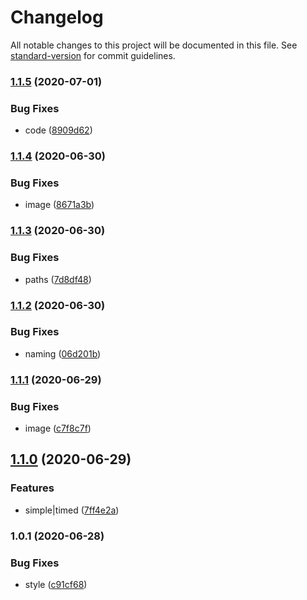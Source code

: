 # Changelog

All notable changes to this project will be documented in this file. See [standard-version](https://github.com/conventional-changelog/standard-version) for commit guidelines.

### [1.1.5](https://github.com/freedomsex/captcha-image/compare/v1.1.4...v1.1.5) (2020-07-01)


### Bug Fixes

* code ([8909d62](https://github.com/freedomsex/captcha-image/commit/8909d62c50e7d13e7d1cef5af0f2a5abd3a10ab6))

### [1.1.4](https://github.com/freedomsex/captcha-image/compare/v1.1.3...v1.1.4) (2020-06-30)


### Bug Fixes

* image ([8671a3b](https://github.com/freedomsex/captcha-image/commit/8671a3b742e9a59d76bb484fab32a5813b2e5619))

### [1.1.3](https://github.com/freedomsex/captcha-image/compare/v1.1.2...v1.1.3) (2020-06-30)


### Bug Fixes

* paths ([7d8df48](https://github.com/freedomsex/captcha-image/commit/7d8df484c1c10160f5847d7717f135d8c708aadd))

### [1.1.2](https://github.com/freedomsex/captcha-image/compare/v1.1.1...v1.1.2) (2020-06-30)


### Bug Fixes

* naming ([06d201b](https://github.com/freedomsex/captcha-image/commit/06d201b2395ae3730c95e85f6a9c43c3378f2860))

### [1.1.1](https://github.com/freedomsex/captcha-image/compare/v1.1.0...v1.1.1) (2020-06-29)


### Bug Fixes

* image ([c7f8c7f](https://github.com/freedomsex/captcha-image/commit/c7f8c7f734f9d4a0f3ad760bc1b216fdd2d39273))

## [1.1.0](https://github.com/freedomsex/captcha-image/compare/v1.0.1...v1.1.0) (2020-06-29)


### Features

* simple|timed ([7ff4e2a](https://github.com/freedomsex/captcha-image/commit/7ff4e2aac44b1c901fb014f199abc6d3d78f803e))

### 1.0.1 (2020-06-28)


### Bug Fixes

* style ([c91cf68](https://github.com/freedomsex/captcha-image/commit/c91cf6837c0321bf8389dd63cd15b52e8cc8e92d))
